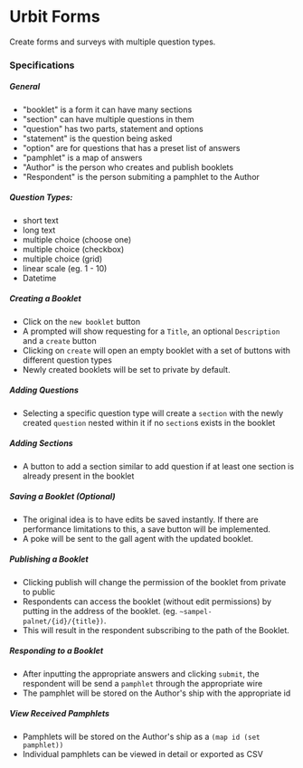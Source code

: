 # Urbit Forms
Create forms and surveys with multiple question types.

### Specifications

##### General
- "booklet" is a form it can have many sections
- "section" can have multiple questions in them
- "question" has two parts, statement and options
- "statement" is the question being asked
- "option" are for questions that has a preset list of answers
- "pamphlet" is a map of answers
- "Author" is the person who creates and publish booklets
- "Respondent" is the person submiting a pamphlet to the Author 

##### Question Types:
- short text 
- long text
- multiple choice (choose one)
- multiple choice (checkbox)
- multiple choice (grid)
- linear scale (eg. 1 - 10)
- Datetime

##### Creating a Booklet
- Click on the `new booklet` button
- A prompted will show requesting for a `Title`, an optional `Description`
 and a `create` button
- Clicking on `create` will open an empty booklet with a set of buttons with
 different question types
- Newly created booklets will be set to private by default.

##### Adding Questions
- Selecting a specific question type will create a `section` with the newly
 created `question` nested within it if no `section`s exists in the booklet

##### Adding Sections
- A button to add a section similar to add question if at least one section is
already present in the booklet

##### Saving a Booklet (Optional)
- The original idea is to have edits be saved instantly. If there are
 performance limitations to this, a save button will be implemented.
- A poke will be sent to the gall agent with the updated booklet.

##### Publishing a Booklet
- Clicking publish will change the permission of the booklet from private to
 public
- Respondents can access the booklet (without edit permissions) by putting in
the address of the booklet. (eg. `~sampel-palnet/{id}/{title})`.
- This will result in the respondent subscribing to the path of the Booklet.

##### Responding to a Booklet
- After inputting the appropriate answers and clicking `submit`, the respondent
 will be send a `pamphlet` through the appropriate wire
- The pamphlet will be stored on the Author's ship with the appropriate id

##### View Received Pamphlets
- Pamphlets will be stored on the Author's ship as a `(map id (set pamphlet))`
- Individual pamphlets can be viewed in detail or exported as CSV
